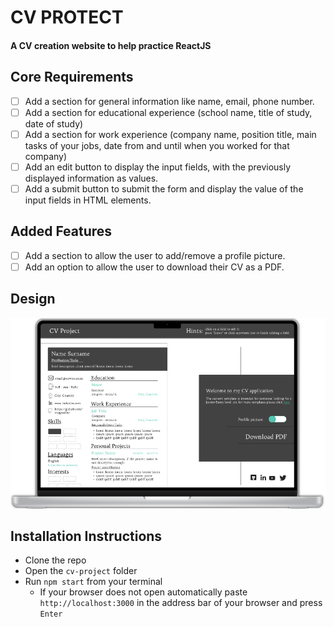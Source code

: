 # CV PROTECT

#### A CV creation website to help practice ReactJS

## Core Requirements

- [ ] Add a section for general information like name, email, phone number.
- [ ] Add a section for educational experience (school name, title of study, date of study)
- [ ] Add a section for work experience (company name, position title, main tasks of your jobs, date from and until when you worked for that company)
- [ ] Add an edit button to display the input fields, with the previously displayed information as values.
- [ ] Add a submit button to submit the form and display the value of the input fields in HTML elements.

## Added Features

- [ ] Add a section to allow the user to add/remove a profile picture.
- [ ] Add an option to allow the user to download their CV as a PDF.

## Design

![](design.png)

## Installation Instructions

- Clone the repo
- Open the `cv-project` folder
- Run `npm start` from your terminal
  - If your browser does not open automatically paste `http://localhost:3000` in the address bar of your browser and press `Enter`
